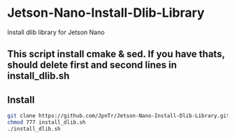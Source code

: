 # Jetson-Nano-Install-Dlib-Library
Install dlib library for Jetson Nano
## This script install cmake & sed. If you have thats, should delete first and second lines in install_dlib.sh
## Install
```bash
git clone https://github.com/JpnTr/Jetson-Nano-Install-Dlib-Library.git
chmod 777 install_dlib.sh
./install_dlib.sh
```
